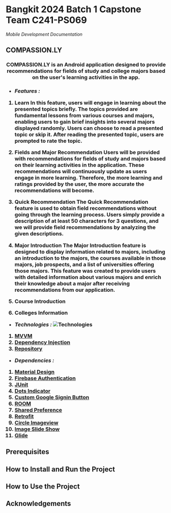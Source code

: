 # Bangkit 2024 Batch 1 Capstone Team C241-PS069

*Mobile Development Documentation*

## COMPASSION.LY
<h3 align="center">COMPASSION.LY is an Android application designed to provide recommendations for fields of study and college majors based on the user's learning activities in the app.<h3>
<p align="center">

- *Features :*
1. Learn
In this feature, users will engage in learning about the presented topics briefly. The topics provided are fundamental lessons from various courses and majors, enabling   users to gain brief insights into several majors displayed randomly. Users can choose to read a presented topic or skip it. After reading the presented topic, users are prompted to rate the topic.
   
3. Fields and Major Recommendation
Users will be provided with recommendations for fields of study and majors based on their learning activities in the application. These recommendations will continuously update as users engage in more learning. Therefore, the more learning and ratings provided by the user, the more accurate the recommendations will become.

4. Quick Recommendation
The Quick Recommendation feature is used to obtain field recommendations without going through the learning process. Users simply provide a description of at least 50 characters for 3 questions, and we will provide field recommendations by analyzing the given descriptions.

5. Major Introduction
The Major Introduction feature is designed to display information related to majors, including an introduction to the majors, the courses available in those majors, job prospects, and a list of universities offering those majors. This feature was created to provide users with detailed information about various majors and enrich their knowledge about a major after receiving recommendations from our application.

6. Course Introduction
   
7. Colleges Information

- *Technologies :*
  ![Technologies](https://dicoding-web-img.sgp1.cdn.digitaloceanspaces.com/original/academy/dos:61e970043ca90360db4661e6e35adb0220221228091054.png)
1. [MVVM](https://developer.android.com/topic/architecture)
2. [Dependency Injection](https://developer.android.com/training/dependency-injection)
3. [Repository](https://developer.android.com/topic/architecture/data-layer)

- *Dependencies :*
1. [Material Design](https://m2.material.io/develop/android)
3. [Firebase Authentication](https://firebase.google.com/docs/auth?hl=id)
4. [JUnit](https://junit.org/junit4/)
5. [Dots Indicator](https://github.com/tommybuonomo/dotsindicator)
6. [Custom Google Signin Button](https://github.com/shobhitpuri/custom-google-signin-button)
7. [ROOM](https://developer.android.com/training/data-storage/room)
8. [Shared Preference](https://developer.android.com/training/data-storage/shared-preferences)
9. [Retrofit](https://square.github.io/retrofit/)
10. [Circle Imageview](https://github.com/hdodenhof/CircleImageView)
11. [Image Slide Show](https://github.com/denzcoskun/ImageSlideshow)
12. [Glide](https://github.com/bumptech/glide)

## Prerequisites

## How to Install and Run the Project

## How to Use the Project

## Acknowledgements



